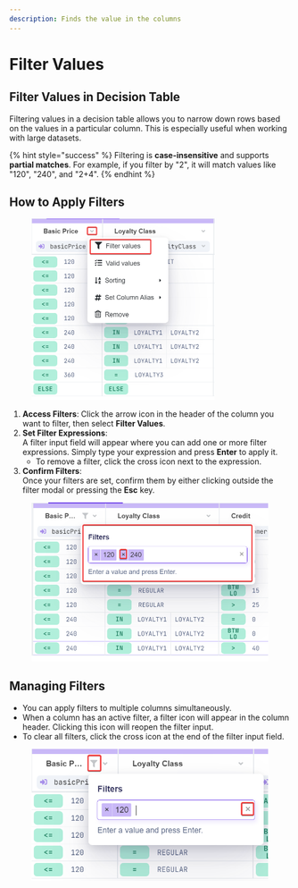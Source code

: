 ```yaml
---
description: Finds the value in the columns
---
```


# Filter Values

## Filter Values in Decision Table

Filtering values in a decision table allows you to narrow down rows based on the values in a particular column. This is especially useful when working with large datasets.

{% hint style="success" %}
Filtering is **case-insensitive** and supports **partial matches**. For example, if you filter by "2", it will match values like "120", "240", and "2+4".
{% endhint %}

## How to Apply Filters

<figure><img src="../../../../.gitbook/assets/filter.png" alt="" width="328"><figcaption></figcaption></figure>

1. **Access Filters**: Click the arrow icon in the header of the column you want to filter, then select **Filter Values**.
2. **Set Filter Expressions**:\
   A filter input field will appear where you can add one or more filter expressions. Simply type your expression and press **Enter** to apply it.
   * To remove a filter, click the cross icon next to the expression.
3. **Confirm Filters**:\
   Once your filters are set, confirm them by either clicking outside the filter modal or pressing the **Esc** key.

<figure><img src="../../../../.gitbook/assets/filter values example.png" alt=""><figcaption></figcaption></figure>

## Managing Filters

* You can apply filters to multiple columns simultaneously.
* When a column has an active filter, a filter icon will appear in the column header. Clicking this icon will reopen the filter input.
* To clear all filters, click the cross icon at the end of the filter input field.

<figure><img src="../../../../.gitbook/assets/filters.png" alt=""><figcaption></figcaption></figure>
